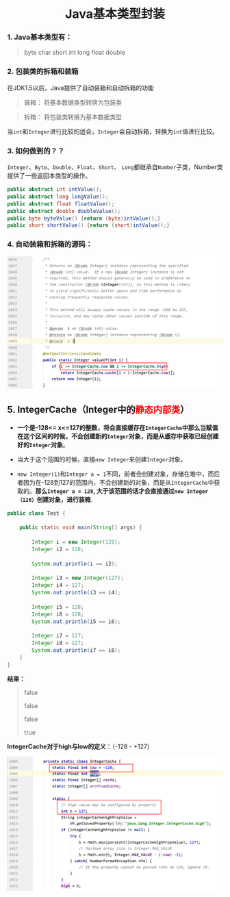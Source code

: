 

# <center>Java基本类型封装</center>

### 1. Java基本类型有：

> byte  char  short  int  long  float  double



### 2. 包装类的拆箱和装箱

在JDK1.5以后，Java提供了自动装箱和自动拆箱的功能

> 装箱： 将基本数据类型转换为包装类

> 拆箱： 将包装类转换为基本数据类型



当`int`和`Integer`进行比较的适合，`Integer`会自动拆箱，转换为`int`值进行比较。



### 3. 如何做到的？？

`Integer`、`Byte`、`Double`、`Float`、`Short`、 `Long`都继承自`Number`子类，Number类提供了一些返回本类型的操作。

```Java
public abstract int intValue();
public abstract long longValue();
public abstract float floatValue();
public abstract double doubleValue();
public byte byteValue() {return (byte)intValue();}
public short shortValue() {return (short)intValue();}
```



### 4. 自动装箱和拆箱的源码：

![image-20210907132730350](Java基本类型封装.assets/image-20210907132730350.png)





## 5. IntegerCache（Integer中的<font color='red'>静态内部类</font>）

- **一个是-128<= x<=127的整数，将会直接缓存在`IntegerCache`中那么当赋值在这个区间的时候，不会创建新的`Integer`对象，而是从缓存中获取已经创建好的`Integer`对象**。

- 当大于这个范围的时候，直接`new Integer`来创建`Integer`对象。
- ` new Integer(1) `和`Integer a = 1`不同，前者会创建对象，存储在堆中，而后者因为在-128到127的范围内，不会创建新的对象，而是从`IntegerCache`中获取的。**那么`Integer a = 128`, 大于该范围的话才会直接通过`new Integer（128）`创建对象，进行装箱**.



```Java
public class Test {
 
	public static void main(String[] args) {
		
		Integer i = new Integer(128);
		Integer i2 = 128;
		
		System.out.println(i == i2);
		
		Integer i3 = new Integer(127);
		Integer i4 = 127;
		System.out.println(i3 == i4);
		
		Integer i5 = 128;
		Integer i6 = 128;
		System.out.println(i5 == i6);
		
		Integer i7 = 127;
		Integer i8 = 127;
		System.out.println(i7 == i8);
	}
}
```

**结果：**

>false
>
>false
>
>false
>
>true



**IntegerCache对于high与low的定义**：（-128  - +127）

![image-20210907132939524](Java基本类型封装.assets/image-20210907132939524.png)

